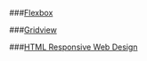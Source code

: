 
###[Flexbox](https://css-tricks.com/snippets/css/a-guide-to-flexbox/)

###[Gridview](http://www.w3schools.com/css/css_rwd_grid.asp)

###[HTML Responsive Web Design](http://www.w3schools.com/html/html_responsive.asp)
